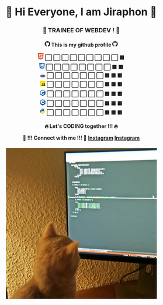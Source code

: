 <div align="center">
 <h1>🌟 Hi Everyone, I am Jiraphon 🌟</h1>
 <h3>🚀 TRAINEE OF WEBDEV ! 🚀</h3>
 <h4>

  <img width="15px" src="https://github.com/thejiraphxn/thejiraphxn/blob/main/assets/github-logo.png" />
  This is my github profile
  <img width="15px" src="https://github.com/thejiraphxn/thejiraphxn/blob/main/assets/github-logo.png" />
  <br/>
  
  
  <img width="16px" src="https://github.com/thejiraphxn/thejiraphxn/blob/main/assets/html5.png" /> ⬜️ ⬜️ ⬜️ ⬜️ ⬜️ ⬜️ ⬜️ ⬜️ ⬜️ 🟥 <br/>
  <img width="15px" src="https://github.com/thejiraphxn/thejiraphxn/blob/main/assets/css.png" /> ⬜️ ⬜️ ⬜️ ⬜️ ⬜️ ⬜️ ⬜️ ⬜️ 🟥 🟥 <br/>
  <img width="15px" src="https://github.com/thejiraphxn/thejiraphxn/blob/main/assets/php.png" /> ⬜️ ⬜️ ⬜️ ⬜️ ⬜️ ⬜️ ⬜️ 🟥 🟥 🟥 <br/>
  <img width="15px" src="https://github.com/thejiraphxn/thejiraphxn/blob/main/assets/js.webp" /> ⬜️ ⬜️ ⬜️ ⬜️ ⬜️ ⬜️ ⬜️ 🟥 🟥 🟥 <br/>
  <img width="15px" src="https://github.com/thejiraphxn/thejiraphxn/blob/main/assets/c.png" /> ⬜️ ⬜️ ⬜️ ⬜️ ⬜️ ⬜️ ⬜️ 🟥 🟥 🟥 <br/>
  <img width="15px" src="https://github.com/thejiraphxn/thejiraphxn/blob/main/assets/cplusplus.png" /> ⬜️ ⬜️ ⬜️ ⬜️ ⬜️ ⬜️ ⬜️ 🟥 🟥 🟥 <br/>
  <img width="15px" src="https://github.com/thejiraphxn/thejiraphxn/blob/main/assets/python.png" /> ⬜️ ⬜️ ⬜️ ⬜️ ⬜️ ⬜️ ⬜️ 🟥 🟥 🟥 <br/>

  🔥 Let's CODING together !!! 🔥 <br/>
  
  🔗 !!! Connect with me !!! 🔗
  <a href="https://www.instagrem.com/thejiraphxn">Instagram</a>
    <a href="https://www.instagrem.com/thejiraphxn">Instagram</a>
 </h4>
 
 <img src="https://github.com/thejiraphxn/thejiraphxn/blob/main/assets/meowmeme.jpeg" />

</div>


